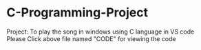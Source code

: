 # C-Programming-Project
Project: To play the song in windows using C language in VS code<br>
Please Click above file named "CODE" for viewing the code
